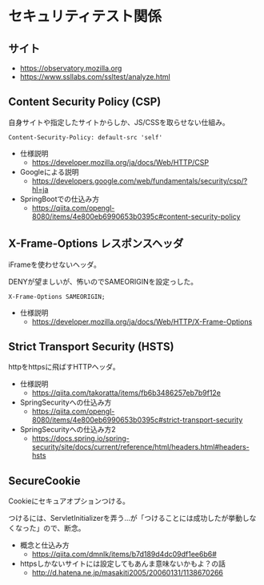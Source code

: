 # セキュリティテスト関係

## サイト

- <https://observatory.mozilla.org>
- <https://www.ssllabs.com/ssltest/analyze.html>

## Content Security Policy (CSP)

自身サイトや指定したサイトからしか、JS/CSSを取らせない仕組み。

`Content-Security-Policy: default-src 'self'`

- 仕様説明
  - <https://developer.mozilla.org/ja/docs/Web/HTTP/CSP>
- Googleによる説明
  - <https://developers.google.com/web/fundamentals/security/csp/?hl=ja>
- SpringBootでの仕込み方
  - <https://qiita.com/opengl-8080/items/4e800eb6990653b0395c#content-security-policy>

## X-Frame-Options レスポンスヘッダ

iFrameを使わせないヘッダ。

DENYが望ましいが、怖いのでSAMEORIGINを設定っした。

`X-Frame-Options SAMEORIGIN;`

- 仕様説明
  - <https://developer.mozilla.org/ja/docs/Web/HTTP/X-Frame-Options>


## Strict Transport Security (HSTS)

httpをhttpsに飛ばすHTTPヘッダ。

- 仕様説明
  - <https://qiita.com/takoratta/items/fb6b3486257eb7b9f12e>
- SpringSecurityへの仕込み方
  - <https://qiita.com/opengl-8080/items/4e800eb6990653b0395c#strict-transport-security>
- SpringSecurityへの仕込み方2
  - <https://docs.spring.io/spring-security/site/docs/current/reference/html/headers.html#headers-hsts>

## SecureCookie

Cookieにセキュアオプションつける。

つけるには、ServletInitializerを弄う…が「つけることには成功したが挙動しなくなった」ので、断念。

- 概念と仕込み方
  - <https://qiita.com/dmnlk/items/b7d189d4dc09df1ee6b6#>
- httpsしかないサイトには設定してもあんま意味ないかもよ？の話
  - <http://d.hatena.ne.jp/masakiti2005/20060131/1138670266>

